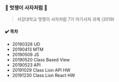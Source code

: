 ### :lion: 멋쟁이 사자처럼 :lion:

> 서강대학교 멋쟁이 사자처럼 7기 아기사자 과제 (2019)



#### :heavy_check_mark: 목차

- 20190328 UD
- 20190413 MTM
- 20190509 JS
- 20190520 Class Based View
- 20190523 API
- 20191029 Class Lion API HW
- 20191230 Class Lion React HW

